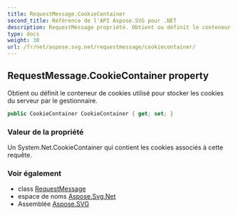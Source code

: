 ```yaml
---
title: RequestMessage.CookieContainer
second_title: Référence de l'API Aspose.SVG pour .NET
description: RequestMessage propriété. Obtient ou définit le conteneur de cookies utilisé pour stocker les cookies du serveur par le gestionnaire.
type: docs
weight: 30
url: /fr/net/aspose.svg.net/requestmessage/cookiecontainer/
---
```

## RequestMessage.CookieContainer property

Obtient ou définit le conteneur de cookies utilisé pour stocker les cookies du serveur par le gestionnaire.

```csharp
public CookieContainer CookieContainer { get; set; }
```

### Valeur de la propriété

Un System.Net.CookieContainer qui contient les cookies associés à cette requête.

### Voir également

* class [RequestMessage](../)
* espace de noms [Aspose.Svg.Net](../../requestmessage/)
* Assemblée [Aspose.SVG](../../../)


